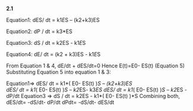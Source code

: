 **2.1**  

Equation1: dES/ dt = k1*E*S – (k2+k3)ES  

Equation2: dP / dt = k3*ES

Equation3: dS / dt = k2ES - k1*E*S

Equation4: dE/ dt = (k2 + k3)ES - k1*E*S 

From Equation 1 & 4, dE/dt + dES/dt=0
Hence E(t)=E0- ES(t)  (Equation 5)
Substituting Equation 5 into equation 1 & 3:

Equation1=>  dES/ dt = k1*( E0- ES(t)  )*S – (k2+k3)ES  
	dES/ dt = k1*( E0- ES(t)  )*S – k2*ES- k3*ES
	dES/ dt = k1*( E0- ES(t)  )*S – k2*ES - dP/dt
Equation3 => dS / dt = k2ES - k1*( E0- ES(t)  )*S
Combining both, dES/dt= -dS/dt- dP/dt 
		dPdt= -dS/dt- dES/dt
